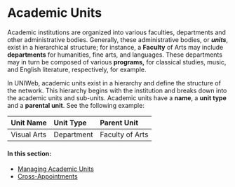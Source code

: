 # Academic Units

Academic institutions are organized into various faculties, departments and other administrative bodies. Generally, these administrative bodies, or _**units**_, exist in a hierarchical structure; for instance, a **Faculty** of Arts may include **departments** for humanities, fine arts, and languages. These departments may in turn be composed of various **programs,** for classical studies, music, and English literature, respectively, for example. 

In UNIWeb, academic units exist in a hierarchy and define the structure of the network. This hierarchy begins with the institution and breaks down into the academic units and sub-units. Academic units have a **name**, a **unit type** and a **parental unit**. See the following example:

| Unit Name | Unit Type | Parent Unit |
| :--- | :--- | :--- |
| Visual Arts | Department | Faculty of Arts |

#### In this section:

* [Managing Academic Units](managing-academic-units.md)
* [Cross-Appointments](cross-appointments.md)

